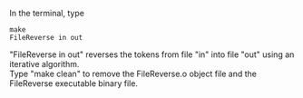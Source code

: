 In the terminal, type
```
make
FileReverse in out
```

"FileReverse in out" reverses the tokens from file "in" into file "out" using an iterative algorithm.  
Type "make clean" to remove the FileReverse.o object file and the FileReverse executable binary file.  
